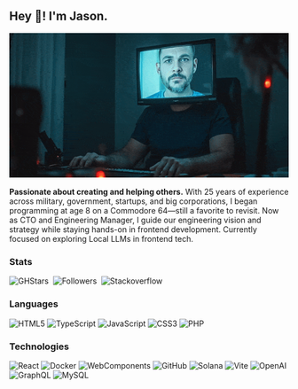 ## Hey 👋! I'm Jason.

<a href="https://somethinghitme.com"><img src="https://github.com/loktar00/loktar00/raw/master/profilebanner.gif" alt="loktar00"/></a>


**Passionate about creating and helping others.** With 25 years of experience across military, government, startups, and big corporations, I began programming at age 8 on a Commodore 64—still a favorite to revisit. Now as CTO and Engineering Manager, I guide our engineering vision and strategy while staying hands-on in frontend development. Currently focused on exploring Local LLMs in frontend tech.

### Stats
![GHStars](https://img.shields.io/github/stars/loktar00)&nbsp;
![Followers](https://img.shields.io/github/followers/loktar00)&nbsp;
![Stackoverflow](https://img.shields.io/stackexchange/stackoverflow/r/322395)
  
### Languages
![HTML5](https://img.shields.io/badge/HTML5-E34F26?style=for-the-badge&logo=html5&logoColor=white)
![TypeScript](https://img.shields.io/badge/TypeScript-007ACC?style=for-the-badge&logo=typescript&logoColor=white)
![JavaScript](https://img.shields.io/badge/JavaScript-323330?style=for-the-badge&logo=javascript&logoColor=F7DF1E) 
![CSS3](https://img.shields.io/badge/CSS3-1572B6?style=for-the-badge&logo=css3&logoColor=white)
![PHP](https://img.shields.io/badge/PHP-777BB4?style=for-the-badge&logo=php&logoColor=white)

### Technologies
![React](https://img.shields.io/badge/React-20232A?style=for-the-badge&logo=react&logoColor=61DAFB) 
![Docker](https://img.shields.io/badge/Docker-2496ED?style=for-the-badge&logo=docker&logoColor=white)
![WebComponents](https://img.shields.io/badge/WebComponents-29ABE2?style=for-the-badge&logo=webcomponentsdotorg&logoColor=white) 
![GitHub](https://img.shields.io/badge/GitHub-100000?style=for-the-badge&logo=github&logoColor=white) 
![Solana](https://img.shields.io/badge/Solana-9945FF?style=for-the-badge&logo=solana&logoColor=fff)
![Vite](https://img.shields.io/badge/Vite-646CFF?style=for-the-badge&logo=Vite&logoColor=white)
![OpenAI](https://img.shields.io/badge/OpenAI-00549F?style=for-the-badge&logo=openai&logoColor=white) 
![GraphQL](https://img.shields.io/badge/GraphQL-E10098?style=for-the-badge&logo=graphql&logoColor=white) 
![MySQL](https://img.shields.io/badge/MySQL-4479A1?style=for-the-badge&logo=mysql&logoColor=white) 

